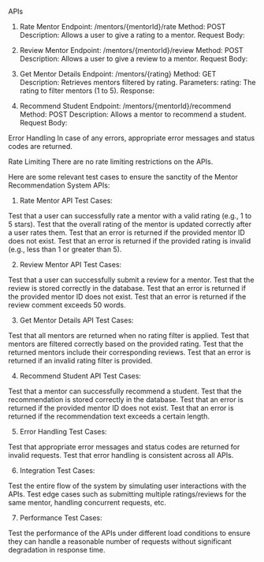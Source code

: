APIs


1. Rate Mentor
Endpoint: /mentors/{mentorId}/rate
Method: POST
Description: Allows a user to give a rating to a mentor.
Request Body:

2. Review Mentor
Endpoint: /mentors/{mentorId}/review
Method: POST
Description: Allows a user to give a review to a mentor.
Request Body:

3. Get Mentor Details
Endpoint: /mentors/{rating}
Method: GET
Description: Retrieves mentors filtered by rating.
Parameters:
rating: The rating to filter mentors (1 to 5).
Response:

   
4. Recommend Student
Endpoint: /mentors/{mentorId}/recommend
Method: POST
Description: Allows a mentor to recommend a student.
Request Body:

Error Handling
In case of any errors, appropriate error messages and status codes are returned.


Rate Limiting
There are no rate limiting restrictions on the APIs.





Here are some relevant test cases to ensure the sanctity of the Mentor Recommendation System APIs:

1. Rate Mentor API Test Cases:

Test that a user can successfully rate a mentor with a valid rating (e.g., 1 to 5 stars).
Test that the overall rating of the mentor is updated correctly after a user rates them.
Test that an error is returned if the provided mentor ID does not exist.
Test that an error is returned if the provided rating is invalid (e.g., less than 1 or greater than 5).

2. Review Mentor API Test Cases:

Test that a user can successfully submit a review for a mentor.
Test that the review is stored correctly in the database.
Test that an error is returned if the provided mentor ID does not exist.
Test that an error is returned if the review comment exceeds 50 words.

3. Get Mentor Details API Test Cases:

Test that all mentors are returned when no rating filter is applied.
Test that mentors are filtered correctly based on the provided rating.
Test that the returned mentors include their corresponding reviews.
Test that an error is returned if an invalid rating filter is provided.

4. Recommend Student API Test Cases:

Test that a mentor can successfully recommend a student.
Test that the recommendation is stored correctly in the database.
Test that an error is returned if the provided mentor ID does not exist.
Test that an error is returned if the recommendation text exceeds a certain length.

5. Error Handling Test Cases:

Test that appropriate error messages and status codes are returned for invalid requests.
Test that error handling is consistent across all APIs.

6. Integration Test Cases:

Test the entire flow of the system by simulating user interactions with the APIs.
Test edge cases such as submitting multiple ratings/reviews for the same mentor, handling concurrent requests, etc.

7. Performance Test Cases:

Test the performance of the APIs under different load conditions to ensure they can handle a reasonable number of requests without significant degradation in response time.
